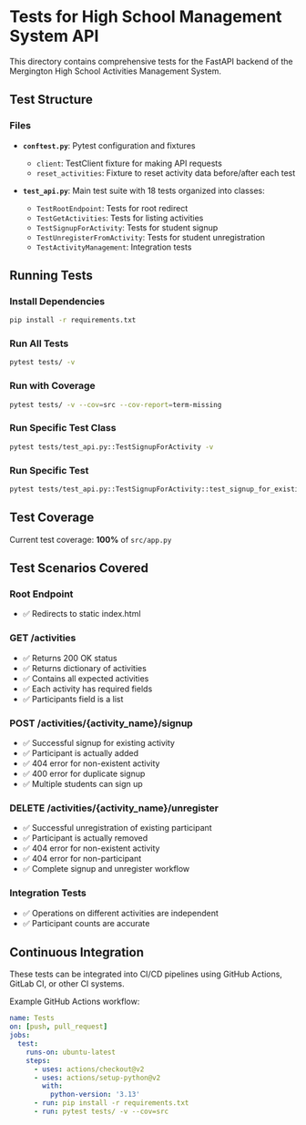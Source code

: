 # Tests for High School Management System API

This directory contains comprehensive tests for the FastAPI backend of the Mergington High School Activities Management System.

## Test Structure

### Files

- **`conftest.py`**: Pytest configuration and fixtures
  - `client`: TestClient fixture for making API requests
  - `reset_activities`: Fixture to reset activity data before/after each test

- **`test_api.py`**: Main test suite with 18 tests organized into classes:
  - `TestRootEndpoint`: Tests for root redirect
  - `TestGetActivities`: Tests for listing activities
  - `TestSignupForActivity`: Tests for student signup
  - `TestUnregisterFromActivity`: Tests for student unregistration
  - `TestActivityManagement`: Integration tests

## Running Tests

### Install Dependencies

```bash
pip install -r requirements.txt
```

### Run All Tests

```bash
pytest tests/ -v
```

### Run with Coverage

```bash
pytest tests/ -v --cov=src --cov-report=term-missing
```

### Run Specific Test Class

```bash
pytest tests/test_api.py::TestSignupForActivity -v
```

### Run Specific Test

```bash
pytest tests/test_api.py::TestSignupForActivity::test_signup_for_existing_activity_success -v
```

## Test Coverage

Current test coverage: **100%** of `src/app.py`

## Test Scenarios Covered

### Root Endpoint
- ✅ Redirects to static index.html

### GET /activities
- ✅ Returns 200 OK status
- ✅ Returns dictionary of activities
- ✅ Contains all expected activities
- ✅ Each activity has required fields
- ✅ Participants field is a list

### POST /activities/{activity_name}/signup
- ✅ Successful signup for existing activity
- ✅ Participant is actually added
- ✅ 404 error for non-existent activity
- ✅ 400 error for duplicate signup
- ✅ Multiple students can sign up

### DELETE /activities/{activity_name}/unregister
- ✅ Successful unregistration of existing participant
- ✅ Participant is actually removed
- ✅ 404 error for non-existent activity
- ✅ 404 error for non-participant
- ✅ Complete signup and unregister workflow

### Integration Tests
- ✅ Operations on different activities are independent
- ✅ Participant counts are accurate

## Continuous Integration

These tests can be integrated into CI/CD pipelines using GitHub Actions, GitLab CI, or other CI systems.

Example GitHub Actions workflow:

```yaml
name: Tests
on: [push, pull_request]
jobs:
  test:
    runs-on: ubuntu-latest
    steps:
      - uses: actions/checkout@v2
      - uses: actions/setup-python@v2
        with:
          python-version: '3.13'
      - run: pip install -r requirements.txt
      - run: pytest tests/ -v --cov=src
```
